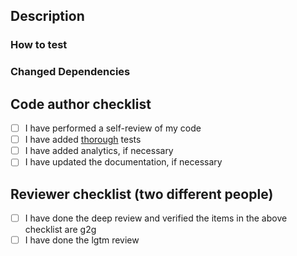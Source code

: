 ## Description

<!-- Summary of the changes, related issue, relevant motivation and context -->

### How to test

<!-- Step-by-step instructions on how to test -->

### Changed Dependencies

<!-- Any changed dependencies, e.g. requires an install/update/migration, etc. -->

## Code author checklist

- [ ] I have performed a self-review of my code
- [ ] I have added [thorough](https://qmacbis.atlassian.net/wiki/spaces/CM/pages/2914025525/Test+Suite+and+Testing+Research) tests
- [ ] I have added analytics, if necessary
- [ ] I have updated the documentation, if necessary

## Reviewer checklist (two different people)

- [ ] I have done the deep review and verified the items in the above checklist are g2g
- [ ] I have done the lgtm review
